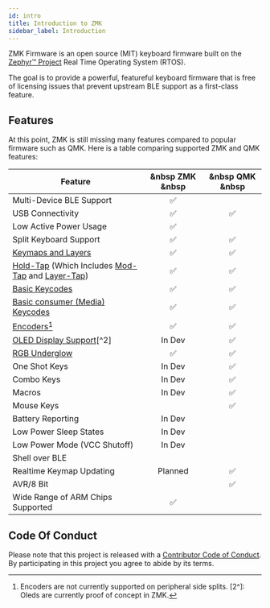 ```yaml
---
id: intro
title: Introduction to ZMK
sidebar_label: Introduction
---
```


ZMK Firmware is an open source (MIT) keyboard
firmware built on the [Zephyr™ Project](https://zephyrproject.org/) Real Time Operating System (RTOS).

The goal is to provide a powerful, featureful keyboard firmware that is free
of licensing issues that prevent upstream BLE support as a first-class
feature.

## Features

At this point, ZMK is still missing many features compared to popular firmware such as QMK. Here is a table comparing supported ZMK and QMK features:
 
|   **Feature**                                                                                          |   &nbsp  ZMK    &nbsp |    &nbsp  QMK   &nbsp   |
|----------------------------------------------------------------------------------------------------------|:---------:|:-----------:|
| Multi-Device BLE Support                                                                                 |     ✅     |              |
| USB Connectivity                                                                                         |     ✅     |      ✅      |
| Low Active Power Usage                                                                                   |     ✅     |              |
| Split Keyboard Support                                                                                   |     ✅     |      ✅      |
| [Keymaps and Layers](behavior/layers)                                                                    |     ✅     |      ✅      |
| [Hold-Tap](behavior/hold-tap) (Which Includes [Mod-Tap](behavior/mod-tap) and [Layer-Tap](behavior/layers/#layer-tap)) |     ✅     |      ✅      |
| [Basic Keycodes](behavior/key-press)                                                                     |     ✅     |      ✅      |
| [Basic consumer (Media) Keycodes](behavior/key-press#consumer-key-press)                                 |     ✅     |      ✅      |
| [Encoders](feature/encoders)[^1]                                                                            |     ✅     |      ✅      |
| [OLED Display Support](feature/displays)[^2]                                                |     In Dev          |           ✅       |
| [RGB Underglow](feature/underglow)                                                                       |     ✅     |      ✅      |
| One Shot Keys                                                                                            |  In Dev         |      ✅      |
| Combo Keys                                                                                               |  In Dev         |      ✅      |
| Macros                                                                                                   |  In Dev         |      ✅      |
| Mouse Keys                                                                                               |                 |      ✅      |
| Battery Reporting                                                                                        | In Dev          |             |
| Low Power Sleep States                                                                                   | In Dev          |             |
| Low Power Mode (VCC Shutoff)                                                                             | In Dev          |             |
| Shell over BLE                                                                                           |                 |             |
| Realtime Keymap Updating                                                                                 |     Planned    |      ✅       |
| AVR/8 Bit                                                                                                |                |      ✅      |
| Wide Range of ARM Chips Supported                                                                        |    ✅         |              |
[^1]: Encoders are not currently supported on peripheral side splits.
[2^]: Oleds are currently proof of concept in ZMK.

## Code Of Conduct

Please note that this project is released with a
[Contributor Code of Conduct](https://www.contributor-covenant.org/version/2/0/code_of_conduct/).
By participating in this project you agree to abide by its terms.
